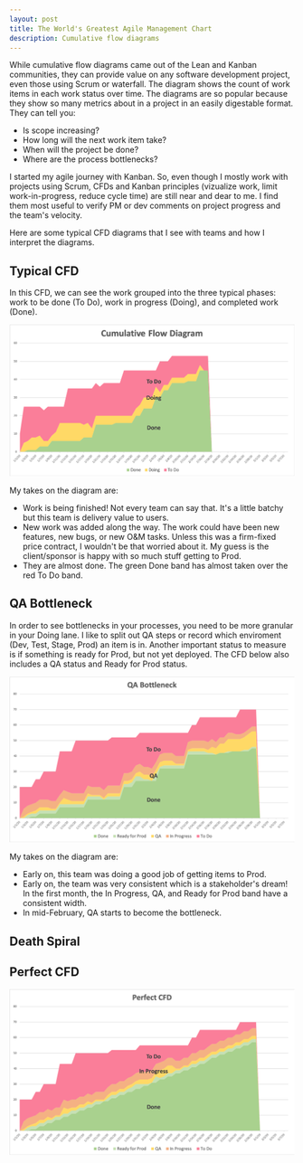 ```yaml
---
layout: post
title: The World's Greatest Agile Management Chart
description: Cumulative flow diagrams
---
```



While cumulative flow diagrams came out of the Lean and Kanban communities, they can provide value on any software development project, even those using Scrum or waterfall. The diagram shows the count of work items in each work status over time. The diagrams are so popular because they show so many metrics about in a project in an easily digestable format. They can tell you:

- Is scope increasing?
- How long will the next work item take?
- When will the project be done?
- Where are the process bottlenecks?

I started my agile journey with Kanban. So, even though I mostly work with projects using Scrum, CFDs and Kanban principles (vizualize work, limit work-in-progress, reduce cycle time) are still near and dear to me. I find them most useful to verify PM or dev comments on project progress and the team's velocity.

Here are some typical CFD diagrams that I see with teams and how I interpret the diagrams.


## Typical CFD 
In this CFD, we can see the work grouped into the three typical phases: work to be done (To Do), work in progress (Doing), and completed work (Done).

![](/assets/img/cfd_typical.png)

My takes on the diagram are:
- Work is being finished! Not every team can say that. It's a little batchy but this team is delivery value to users.
- New work was added along the way. The work could have been new features, new bugs, or new O&M tasks. Unless this was a firm-fixed price contract, I wouldn't be that worried about it. My guess is the client/sponsor is happy with so much stuff getting to Prod.
- They are almost done. The green Done band has almost taken over the red To Do band.



## QA Bottleneck
In order to see bottlenecks in your processes, you need to be more granular in your Doing lane. I like to split out QA steps or record which enviroment (Dev, Test, Stage, Prod) an item is in. Another important status to measure is if something is ready for Prod, but not yet deployed. The CFD below also includes a QA status and Ready for Prod status.

![](/assets/img/cfd_bottleneck.png)

My takes on the diagram are:
- Early on, this team was doing a good job of getting items to Prod.
- Early on, the team was very consistent which is a stakeholder's dream! In the first month, the In Progress, QA, and Ready for Prod band have a consistent width.
- In mid-February, QA starts to become the bottleneck. 

## Death Spiral


## Perfect CFD

![](/assets/img/cfd_perfect.png)



